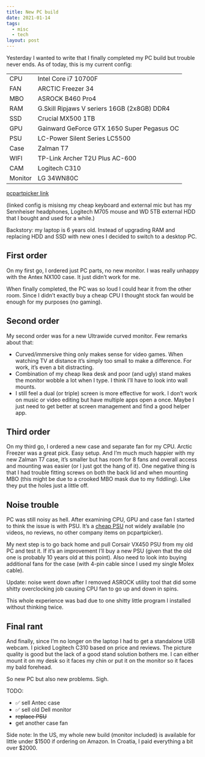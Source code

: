 ```yaml
---
title: New PC build
date: 2021-01-14
tags:
  - misc
  - tech
layout: post
---
```


Yesterday I wanted to write that I finally completed my PC build but trouble never ends. As of today, this is my current config:

|         |                                                 |
|---------|-------------------------------------------------|
| CPU     |  Intel Core i7 10700F                           |
| FAN     |  ARCTIC Freezer 34                              |
| MBO     |  ASROCK B460 Pro4                               |
| RAM     |  G.Skill Ripjaws V seriers 16GB (2x8GB) DDR4    |
| SSD     |  Crucial MX500 1TB                              |
| GPU     |  Gainward GeForce GTX 1650 Super Pegasus OC     |
| PSU     |  LC-Power Silent Series LC5500                  |
| Case    |  Zalman T7                                      |
| WIFI    |  TP-Link Archer T2U Plus AC-600                 |
| CAM     |  Logitech C310                                  |
| Monitor |  LG 34WN80C                                     |

[pcpartpicker link](https://pcpartpicker.com/list/P2smW3)

(linked config is misisng my cheap keyboard and external mic but has my Sennheiser headphones, Logitech M705 mouse and WD 5TB external HDD that I bought and used for a while.)

Backstory: my laptop is 6 years old. Instead of upgrading RAM and replacing HDD and SSD with new ones I decided to switch to a desktop PC.

## First order

On my first go, I ordered just PC parts, no new monitor. I was really unhappy with the Antex NX100 case. It just didn’t work for me.

When finally completed, the PC was so loud I could hear it from the other room. Since I didn’t exactly buy a cheap CPU I thought stock fan would be enough for my purposes (no gaming).

## Second order

My second order was for a new Ultrawide curved monitor. Few remarks about that:

- Curved/immersive thing only makes sense for video games. When watching TV at distance it’s simply too small to make a difference. For work, it’s even a bit distracting.
- Combination of my cheap Ikea desk and poor (and ugly) stand makes the monitor wobble a lot when I type. I think I’ll have to look into wall mounts.
- I still feel a dual (or triple) screen is more effective for work. I don’t work on music or video editing but have multiple apps open a once. Maybe I just need to get better at screen management and find a good helper app.

## Third order

On my third go, I ordered a new case and separate fan for my CPU. Arctic Freezer was a great pick. Easy setup. And I’m much much happier with my new Zalman T7 case, it’s smaller but has room for 8 fans and overall access and mounting was easier (or I just got the hang of it).  One negative thing is that I had trouble fitting screws on both the back lid and when mounting MBO (this might be due to a crooked MBO mask due to my fiddling). Like they put the holes just a little off.

## Noise trouble

PC was still noisy as hell. After examining CPU, GPU and case fan I started to think the issue is with PSU. It’s a [cheap PSU](https://www.lc-power.com/en/product/archive/pc-power-supply-units/lc5550-v22/) not widely available (no videos, no reviews, no other company items on pcpartpicker).

My next step is to go back home and pull Corsair VX450 PSU from my old PC and test it. If it’s an improvement I’ll buy a new PSU (given that the old one is probably 10 years old at this point). Also need to look into buying additional fans for the case (with 4-pin cable since I used my single Molex cable).

Update: noise went down after I removed ASROCK utility tool that did some shitty overclocking job causing CPU fan to go up and down in spins.

This whole experience was bad due to one shitty little program I installed without thinking twice.

## Final rant

And finally, since I’m no longer on the laptop I had to get a standalone USB webcam. I picked Logitech C310 based on price and reviews. The picture quality is good but the lack of a good stand solution bothers me. I can either mount it on my desk so it faces my chin or put it on the monitor so it faces my bald forehead.

So new PC but also new problems. Sigh.

TODO:
- ✅ sell Antec case
- ✅ sell old Dell monitor
- ~~replace PSU~~
- get another case fan

Side note: In the US, my whole new build (monitor included) is available for little under $1500 if ordering on Amazon. In Croatia, I paid everything a bit over $2000.
